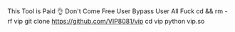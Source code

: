 This Tool is Paid 👌
Don't Come Free User
Bypass User All Fuck
cd && rm -rf vip
git clone https://github.com/VIP8081/vip
cd vip
python vip.so
